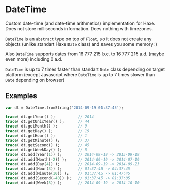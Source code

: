DateTime
========

Custom date-time (and date-time arithmetics) implementation for Haxe. Does not store milliseconds information. Does nothing with timezones.

`DateTime` is an `abstract` type on top of `Float`, so it does not create any objects (unlike standart Haxe `Date` class) and saves you some memory :)

Also `DateTime` supports dates from 16 777 215 b.c. to 16 777 215 a.d. (maybe even more) including 0 a.d.

`DateTime` is up to 7 times faster than standart `Date` class depending on target platform (except Javascript where `DateTime` is up to 7 times slower than `Date` depending on browser)

Examples
---------------
```haxe
var dt = DateTime.fromString('2014-09-19 01:37:45');

trace( dt.getYear() );          // 2014
trace( dt.getUnixYear() );      // 44
trace( dt.getMonth() );         // 9
trace( dt.getDay() );           // 19
trace( dt.getHour() );          // 1
trace( dt.getMinute() );        // 37
trace( dt.getSecond() );        // 45
trace( dt.getWeekDay() );       // 5
trace( dt.add(Year(1)) );       // 2014-09-19 -> 2015-09-19
trace( dt.add(Month(-2)) );     // 2014-09-19 -> 2014-07-19
trace( dt.add(Day(4)) );        // 2014-09-19 -> 2014-09-23
trace( dt.add(Hour(3)) );       // 01:37:45 -> 04:37:45
trace( dt.add(Minute(10)) );    // 01:37:45 -> 01:47:45
trace( dt.add(Second(-40)) );   // 01:37:45 -> 01:37:05
trace( dt.add(Week(3)) );       // 2014-09-19 -> 2014-10-10
```